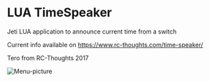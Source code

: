 # LUA TimeSpeaker
Jeti LUA application to announce current time from a switch

Current info available on https://www.rc-thoughts.com/time-speaker/

Tero from RC-Thoughts 2017

![Menu-picture](https://www.rc-thoughts.com/wp-content/uploads/2017/10/RCT_TimeSpeaker001.png)
